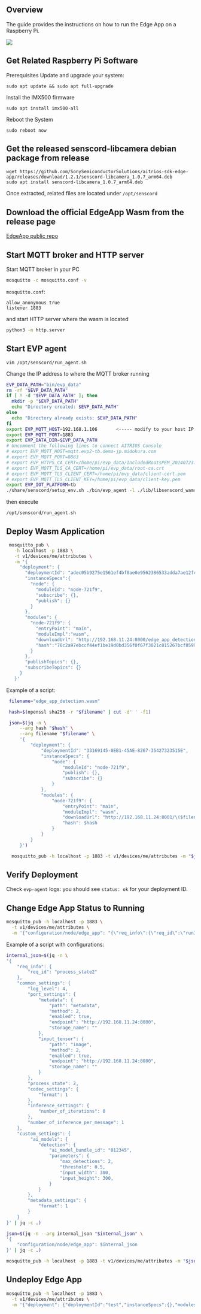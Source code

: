 ## Overview

The guide provides the instructions on how to run the Edge App on a Raspberry Pi.

<img src="img/raspi_edge_app_wasm_setup.png">

## Get  Related Raspberry Pi Software

Prerequisites
Update and upgrade your system:

```
sudo apt update && sudo apt full-upgrade
```
Install the IMX500 firmware
```
sudo apt install imx500-all
```
Reboot the System
```
sudo reboot now
```


## Get the released senscord-libcamera debian package from release

```
wget https://github.com/SonySemiconductorSolutions/aitrios-sdk-edge-app/releases/download/1.2.1/senscord-libcamera_1.0.7_arm64.deb
sudo apt install senscord-libcamera_1.0.7_arm64.deb
```
Once extracted, related files are located under `/opt/senscord`

## Download the official EdgeApp Wasm from the release page

[EdgeApp public repo](https://github.com/SonySemiconductorSolutions/aitrios-sdk-edge-app/releases/download/1.2.1/sample_edge_app_detection_wasm_v2_1.2.1.zip)

## Start MQTT broker and HTTP server

Start MQTT broker in your PC
```bash
mosquitto -c mosquitto.conf -v
```
`mosquitto.conf`:
```
allow_anonymous true
listener 1883
```
and start HTTP server where the wasm is located
```bash
python3 -m http.server
```


## Start EVP agent
```
vim /opt/senscord/run_agent.sh
```
Change the IP address to where the MQTT broker running
```sh
EVP_DATA_PATH="bin/evp_data"
rm -rf "$EVP_DATA_PATH"
if [ ! -d "$EVP_DATA_PATH" ]; then
  mkdir -p "$EVP_DATA_PATH"
  echo "Directory created: $EVP_DATA_PATH"
else
  echo "Directory already exists: $EVP_DATA_PATH"
fi
export EVP_MQTT_HOST=192.168.1.106       <----- modify to your host IP
export EVP_MQTT_PORT=1883
export EVP_DATA_DIR=$EVP_DATA_PATH
# Uncomment the following lines to connect AITRIOS Console
# export EVP_MQTT_HOST=mqtt.evp2-tb.demo-jp.midokura.com
# export EVP_MQTT_PORT=8883
# export EVP_HTTPS_CA_CERT=/home/pi/evp_data/IncludedRootsPEM_20240723.txt
# export EVP_MQTT_TLS_CA_CERT=/home/pi/evp_data/root-ca.crt
# export EVP_MQTT_TLS_CLIENT_CERT=/home/pi/evp_data/client-cert.pem
# export EVP_MQTT_TLS_CLIENT_KEY=/home/pi/evp_data/client-key.pem
export EVP_IOT_PLATFORM=tb
./share/senscord/setup_env.sh ./bin/evp_agent -l ./lib/libsenscord_wamr.so -l ./lib/libesf-device-wamr.so
```
then execute
```
/opt/senscord/run_agent.sh
```

## Deploy Wasm Application

   ```bash
    mosquitto_pub \
      -h localhost -p 1883 \
      -t v1/devices/me/attributes \
      -m '{
        "deployment": {
          "deploymentId": "adec05b9275e1561ef4bf0ae0e9562386533adda7ae12fcfc1467332fe0f435f",
          "instanceSpecs":{
            "node": {
              "moduleId": "node-721f9",
              "subscribe": {},
              "publish": {}
            }
          },
          "modules": {
            "node-721f9": {
              "entryPoint": "main",
              "moduleImpl":"wasm",
              "downloadUrl": "http://192.168.11.24:8000/edge_app_detection.wasm",
              "hash":"76c2a97ebccf44ef1be19d0bd356f0f67f3021c815267bcf8599dd73a39fb5b8"
            }
          },
          "publishTopics": {},
          "subscribeTopics": {}
        }
      }'
   ```
   Example of a script:
   ```bash
    filename="edge_app_detection.wasm"

    hash=$(openssl sha256 -r "$filename" | cut -d' ' -f1)

    json=$(jq -n \
        --arg hash "$hash" \
        --arg filename "$filename" \
        '{
            "deployment": {
                "deploymentId": "33169145-8EB1-45AE-8267-35427323515E",
                "instanceSpecs": {
                    "node": {
                        "moduleId": "node-721f9",
                        "publish": {},
                        "subscribe": {}
                    }
                },
                "modules": {
                    "node-721f9": {
                        "entryPoint": "main",
                        "moduleImpl": "wasm",
                        "downloadUrl": "http://192.168.11.24:8001/\($filename)",
                        "hash": $hash
                    }
                }
            }
        }')

     mosquitto_pub -h localhost -p 1883 -t v1/devices/me/attributes -m "$json"
   ```

## Verify Deployment

Check `evp-agent` logs: you should see `status: ok` for your deployment ID.


## Change Edge App Status to Running

```bash
mosquitto_pub -h localhost -p 1883 \
  -t v1/devices/me/attributes \
  -m '{"configuration/node/edge_app": "{\"req_info\":{\"req_id\":\"run1\"},\"common_settings\":{\"process_state\":2}}"}'
```
Example of a script with configurations:
```bash
internal_json=$(jq -n \
'{
    "req_info": {
        "req_id": "process_state2"
    },
    "common_settings": {
        "log_level": 4,
        "port_settings": {
            "metadata": {
                "path": "metadata",
                "method": 2,
                "enabled": true,
                "endpoint": "http://192.168.11.24:8080",
                "storage_name": ""
            },
            "input_tensor": {
                "path": "image",
                "method": 2,
                "enabled": true,
                "endpoint": "http://192.168.11.24:8080",
                "storage_name": ""
            }
        },
        "process_state": 2,
        "codec_settings": {
            "format": 1
        },
        "inference_settings": {
            "number_of_iterations": 0
        },
        "number_of_inference_per_message": 1
    },
    "custom_settings": {
         "ai_models": {
            "detection": {
                "ai_model_bundle_id": "012345",
                "parameters": {
                    "max_detections": 2,
                    "threshold": 0.5,
                    "input_width": 300,
                    "input_height": 300,
                }
            }
        },
        "metadata_settings": {
            "format": 1
        }
    }
}' | jq -c .)

json=$(jq -n --arg internal_json "$internal_json" \
'{
    "configuration/node/edge_app": $internal_json
}' | jq -c .)

mosquitto_pub -h localhost -p 1883 -t v1/devices/me/attributes -m "$json"
```

## Undeploy Edge App

```bash
mosquitto_pub -h localhost -p 1883 \
  -t v1/devices/me/attributes \
  -m '{"deployment": {"deploymentId":"test","instanceSpecs":{},"modules":{},"publishTopics":{},"subscribeTopics":{}}}'
```
